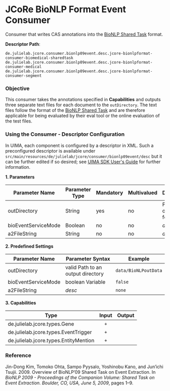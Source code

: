 # JCoRe BioNLP Format Event Consumer
Consumer that writes CAS annotations into the [BioNLP Shared Task](http://www.nactem.ac.uk/tsujii/GENIA/SharedTask/index.shtml#data) format.  

**Descriptor Path**:
```
de.julielab.jcore.consumer.bionlp09event.desc.jcore-bionlpformat-consumer-biomedical-sharedtask
de.julielab.jcore.consumer.bionlp09event.desc.jcore-bionlpformat-consumer-medical
de.julielab.jcore.consumer.bionlp09event.desc.jcore-bionlpformat-consumer-segment
```
 
### Objective
This consumer takes the annotations specified in **Capabilities** and outputs three separate text files for each document to the  `outDirectory`. The text files follow the format of the [BioNLP Shared Task](http://www.nactem.ac.uk/tsujii/GENIA/SharedTask/index.shtml#data) and are therefore applicable for being evaluated by their eval tool or the online evaluation of the test files.

### Using the Consumer - Descriptor Configuration
In UIMA, each component is configured by a descriptor in XML. Such a preconfigured descriptor is available under `src/main/resources/de/julielab/jcore/consumer/bionlp09event/desc` but it can be further edited if so desired; see [UIMA SDK User's Guide](https://uima.apache.org/downloads/releaseDocs/2.1.0-incubating/docs/html/tools/tools.html#ugr.tools.cde) for further information.
 
 **1. Parameters**

| Parameter Name | Parameter Type | Mandatory | Multivalued | Description |
|----------------|----------------|-----------|-------------|-------------|
| outDirectory | String | yes | no | Path to an output folder |
| bioEventServiceMode | Boolean | no | no | *desc here* |
| a2FileString | String | no | no | *desc here* | 

**2. Predefined Settings**

| Parameter Name | Parameter Syntax | Example |
|----------------|------------------|---------|
| outDirectory | valid Path to an output directory | `data/BioNLPoutData` |
| bioEventServiceMode | boolean Variable | `false` |
| a2FileString | *desc* | `none` |

**3. Capabilities**

| Type | Input | Output |
|------|:-----:|:------:|
| de.julielab.jcore.types.Gene | `+` |  |
| de.julielab.jcore.types.EventTrigger | `+` |  |
| de.julielab.jcore.types.EntityMention | `+` |  |
 
### Reference
Jin-Dong Kim, Tomoko Ohta, Sampo Pyysalo, Yoshinobu Kano, and Jun’ichi Tsujii. 2009. Overview of BioNLP’09 Shared Task on Event Extraction. In *BioNLP 2009 - Proceedings of the Companion Volume: Shared Task on Event Extraction. Boulder, CO, USA, June 5, 2009*, pages 1–9.

